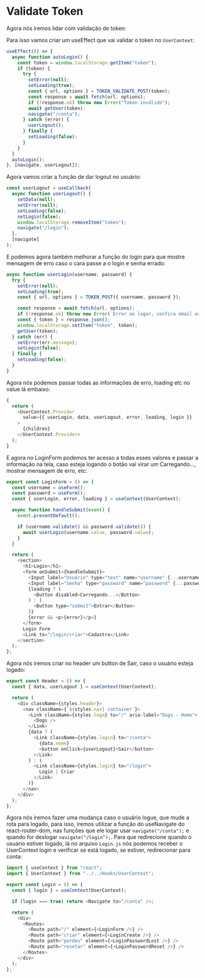 # Validate Token

Agora nós iremos lidar com validação de token:

Para isso vamos criar um useEffect que vai validar o token no `UserContext`:

```javascript
useEffect(() => {
  async function autoLogin() {
    const token = window.localStorage.getItem("token");
    if (token) {
      try {
        setError(null);
        setLoading(true);
        const { url, options } = TOKEN_VALIDATE_POST(token);
        const response = await fetch(url, options);
        if (!response.ok) throw new Error("Token inválido");
        await getUser(token);
        navigate("/conta");
      } catch (error) {
        userLogout();
      } finally {
        setLoading(false);
      }
    }
  }
  autoLogin();
}, [navigate, userLogout]);
```

Agora vamos criar a função de dar logout no usuário:

```javascript
const userLogout = useCallback(
  async function userLogout() {
    setData(null);
    setError(null);
    setLoading(false);
    setLogin(false);
    window.localStorage.removeItem("token");
    navigate("/login");
  },
  [navigate]
);
```

E podemos agora também melhorar a função do login para que mostre mensagem de erro caso o cara passe a o login e senha errado:

```javascript
async function userLogin(username, password) {
  try {
    setError(null);
    setLoading(true);
    const { url, options } = TOKEN_POST({ username, password });

    const response = await fetch(url, options);
    if (!response.ok) throw new Error(`Error ao logar, confira email ou senha`);
    const { token } = response.json();
    window.localStorage.setItem("token", token);
    getUser(token);
  } catch (err) {
    setError(err.message);
    setLogin(false);
  } finally {
    setLoading(false);
  }
}
```

Agora nós podemos passar todas as informações de erro, loading etc no value lá embaixo:

```javascript
{
  return (
    <UserContext.Provider
      value={{ userLogin, data, userLogout, error, loading, login }}
    >
      {children}
    </UserContext.Provider>
  );
}
```

E agora no LoginForm podemos ter acesso a todas esses valores e passar a informação na tela, caso esteja logando o botão vai virar um Carregando..., mostrar mensagem de erro, etc:

```javascript
export const LoginForm = () => {
  const username = useForm();
  const password = useForm();
  const { userLogin, error, loading } = useContext(UserContext);

  async function handleSubmit(event) {
    event.preventDefault();

    if (username.validate() && password.validate()) {
      await userLogin(username.value, password.value);
    }
  }

  return (
    <section>
      <h1>Login</h1>
      <form onSubmit={handleSubmit}>
        <Input label="Usuário" type="text" name="username" {...username} />
        <Input label="Senha" type="password" name="password" {...password} />
        {loading ? (
          <Button disabled>Carregando...</Button>
        ) : (
          <Button type="submit">Entrar</Button>
        )}
        {error && <p>{error}</p>}
      </form>
      Login Form
      <Link to="/login/criar">Cadastro</Link>
    </section>
  );
};
```

Agora nós iremos criar no header um button de Sair, caso o usuário esteja logado:

```javascript
export const Header = () => {
  const { data, userLogout } = useContext(UserContext);

  return (
    <div className={styles.header}>
      <nav className={`${styles.nav} container`}>
        <Link className={styles.logo} to="/" aria-label="Dogs - Home">
          <Dogs />
        </Link>
        {data ? (
          <Link className={styles.login} to="/conta">
            {data.nome}
            <button onClick={userLogout}>Sair</button>
          </Link>
        ) : (
          <Link className={styles.login} to="/login">
            Login | Criar
          </Link>
        )}
      </nav>
    </div>
  );
};
```

Agora nós iremos fazer uma mudança caso o usuário logue, que mude a rota para logado, para isso, iremos utilizar a função do useNavigate do react-router-dom, nas funções que ele logar usar `navigate("/conta");` e quando for deslogar `navigate("/login");`. Para que redirecione quando o usuário estiver logado, lá no arquivo `Login.js` nós podemos receber o UserContext login e verificar se está logado, se estiver, redirecionar para conta:

```javascript
import { useContext } from "react";
import { UserContext } from "../../Hooks/UserContext";

export const Login = () => {
  const { login } = useContext(UserContext);

  if (login === true) return <Navigate to="/conta" />;

  return (
    <div>
      <Routes>
        <Route path="/" element={<LoginForm />} />
        <Route path="criar" element={<LoginCreate />} />
        <Route path="perdeu" element={<LoginPasswordLost />} />
        <Route path="resetar" element={<LoginPasswordReset />} />
      </Routes>
    </div>
  );
};
```
